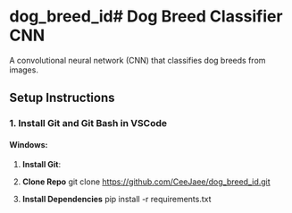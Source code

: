 # dog_breed_id# Dog Breed Classifier CNN

A convolutional neural network (CNN) that classifies dog breeds from images.

## Setup Instructions

### 1. Install Git and Git Bash in VSCode

#### Windows:
1. **Install Git**:

2. **Clone Repo**
git clone https://github.com/CeeJaee/dog_breed_id.git

3. **Install Dependencies**
pip install -r requirements.txt
